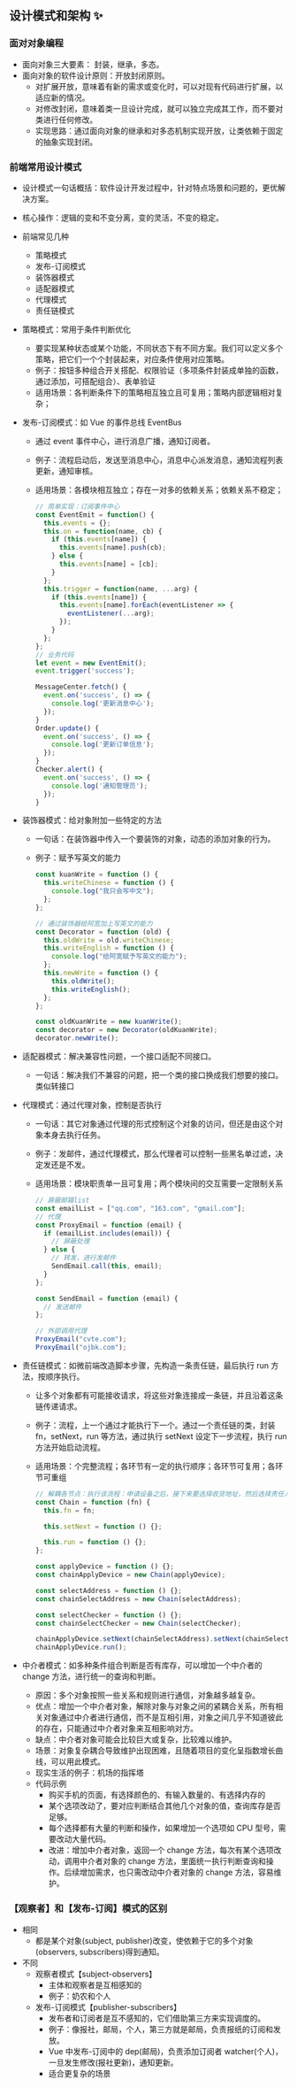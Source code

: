 ## 设计模式和架构 ✨

### 面对对象编程

- 面向对象三大要素： 封装，继承，多态。
- 面向对象的软件设计原则：开放封闭原则。
  - 对扩展开放，意味着有新的需求或变化时，可以对现有代码进行扩展，以适应新的情况。
  - 对修改封闭，意味着类一旦设计完成，就可以独立完成其工作，而不要对类进行任何修改。
  - 实现思路：通过面向对象的继承和对多态机制实现开放，让类依赖于固定的抽象实现封闭。

### 前端常用设计模式

- 设计模式一句话概括：软件设计开发过程中，针对特点场景和问题的，更优解决方案。
- 核心操作：逻辑的变和不变分离，变的灵活，不变的稳定。
- 前端常见几种
  - 策略模式
  - 发布-订阅模式
  - 装饰器模式
  - 适配器模式
  - 代理模式
  - 责任链模式
- 策略模式：常用于条件判断优化
  - 要实现某种状态或某个功能，不同状态下有不同方案。我们可以定义多个策略，把它们一个个封装起来，对应条件使用对应策略。
  - 例子：按钮多种组合开关搭配、权限验证（多项条件封装成单独的函数，通过添加，可搭配组合）、表单验证
  - 适用场景：各判断条件下的策略相互独立且可复用；策略内部逻辑相对复杂；
- 发布-订阅模式：如 Vue 的事件总线 EventBus

  - 通过 event 事件中心，进行消息广播，通知订阅者。
  - 例子：流程启动后，发送至消息中心，消息中心派发消息，通知流程列表更新，通知审核。
  - 适用场景：各模块相互独立；存在一对多的依赖关系；依赖关系不稳定；

    ```js
    // 简单实现：订阅事件中心
    const EventEmit = function() {
      this.events = {};
      this.on = function(name, cb) {
        if (this.events[name]) {
          this.events[name].push(cb);
        } else {
          this.events[name] = [cb];
        }
      };
      this.trigger = function(name, ...arg) {
        if (this.events[name]) {
          this.events[name].forEach(eventListener => {
            eventListener(...arg);
          });
        }
      };
    };
    // 业务代码
    let event = new EventEmit();
    event.trigger('success');

    MessageCenter.fetch() {
      event.on('success', () => {
        console.log('更新消息中心');
      });
    }
    Order.update() {
      event.on('success', () => {
        console.log('更新订单信息');
      });
    }
    Checker.alert() {
      event.on('success', () => {
        console.log('通知管理员');
      });
    }

    ```

- 装饰器模式：给对象附加一些特定的方法

  - 一句话：在装饰器中传入一个要装饰的对象，动态的添加对象的行为。
  - 例子：赋予写英文的能力

    ```js
    const kuanWrite = function () {
      this.writeChinese = function () {
        console.log("我只会写中文");
      };
    };

    // 通过装饰器给阿宽加上写英文的能力
    const Decorator = function (old) {
      this.oldWrite = old.writeChinese;
      this.writeEnglish = function () {
        console.log("给阿宽赋予写英文的能力");
      };
      this.newWrite = function () {
        this.oldWrite();
        this.writeEnglish();
      };
    };

    const oldKuanWrite = new kuanWrite();
    const decorator = new Decorator(oldKuanWrite);
    decorator.newWrite();
    ```

- 适配器模式：解决兼容性问题，一个接口适配不同接口。
  - 一句话：解决我们不兼容的问题，把一个类的接口换成我们想要的接口。类似转接口
- 代理模式：通过代理对象，控制是否执行

  - 一句话：其它对象通过代理的形式控制这个对象的访问，但还是由这个对象本身去执行任务。
  - 例子：发邮件，通过代理模式，那么代理者可以控制一些黑名单过滤，决定发还是不发。
  - 适用场景：模块职责单一且可复用；两个模块间的交互需要一定限制关系

    ```js
    // 屏蔽邮箱list
    const emailList = ["qq.com", "163.com", "gmail.com"];
    // 代理
    const ProxyEmail = function (email) {
      if (emailList.includes(email)) {
        // 屏蔽处理
      } else {
        // 转发，进行发邮件
        SendEmail.call(this, email);
      }
    };

    const SendEmail = function (email) {
      // 发送邮件
    };

    // 外部调用代理
    ProxyEmail("cvte.com");
    ProxyEmail("ojbk.com");
    ```

- 责任链模式：如微前端改造脚本步骤，先构造一条责任链，最后执行 run 方法，按顺序执行。

  - 让多个对象都有可能接收请求，将这些对象连接成一条链，并且沿着这条链传递请求。
  - 例子：流程，上一个通过才能执行下一个。通过一个责任链的类，封装 fn，setNext，run 等方法，通过执行 setNext 设定下一步流程，执行 run 方法开始启动流程。
  - 适用场景：个完整流程；各环节有一定的执行顺序；各环节可复用；各环节可重组

    ```js
    // 解耦各节点：执行该流程：申请设备之后，接下来要选择收货地址，然后选择责任人
    const Chain = function (fn) {
      this.fn = fn;

      this.setNext = function () {};

      this.run = function () {};
    };

    const applyDevice = function () {};
    const chainApplyDevice = new Chain(applyDevice);

    const selectAddress = function () {};
    const chainSelectAddress = new Chain(selectAddress);

    const selectChecker = function () {};
    const chainSelectChecker = new Chain(selectChecker);

    chainApplyDevice.setNext(chainSelectAddress).setNext(chainSelectChecker);
    chainApplyDevice.run();
    ```

- 中介者模式：如多种条件组合判断是否有库存，可以增加一个中介者的 change 方法，进行统一的查询和判断。
  - 原因：多个对象按照一些关系和规则进行通信，对象越多越复杂。
  - 优点：增加一个中介者对象，解除对象与对象之间的紧耦合关系，所有相关对象通过中介者进行通信，而不是互相引用，对象之间几乎不知道彼此的存在，只能通过中介者对象来互相影响对方。
  - 缺点：中介者对象可能会比较巨大或复杂，比较难以维护。
  - 场景：对象复杂耦合导致维护出现困难，且随着项目的变化呈指数增长曲线，可以用此模式。
  - 现实生活的例子：机场的指挥塔
  - 代码示例
    - 购买手机的页面，有选择颜色的、有输入数量的、有选择内存的
    - 某个选项改动了，要对应判断结合其他几个对象的值，查询库存是否足够。
    - 每个选择都有大量的判断和操作，如果增加一个选项如 CPU 型号，需要改动大量代码。
    - 改进：增加中介者对象，返回一个 change 方法，每次有某个选项改动，调用中介者对象的 change 方法，里面统一执行判断查询和操作。后续增加需求，也只需改动中介者对象的 change 方法，容易维护。

### 【观察者】和【发布-订阅】模式的区别

- 相同
  - 都是某个对象(subject, publisher)改变，使依赖于它的多个对象(observers, subscribers)得到通知。
- 不同
  - 观察者模式【subject-observers】
    - 主体和观察者是互相感知的
    - 例子：奶农和个人
  - 发布-订阅模式【publisher-subscribers】
    - 发布者和订阅者是互不感知的，它们借助第三方来实现调度的。
    - 例子：像报社，邮局，个人，第三方就是邮局，负责报纸的订阅和发放。
    - Vue 中发布-订阅中的 dep(邮局)，负责添加订阅者 watcher(个人)，一旦发生修改(报社更新)，通知更新。
    - 适合更复杂的场景
